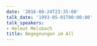 ```yaml
---
date: '2016-08-24T23:35:00'
talk_date: '1993-05-01T00:00:00'
talk_speakers:
- Helmut Melsbach
title: Begegnungen im All
---
```

